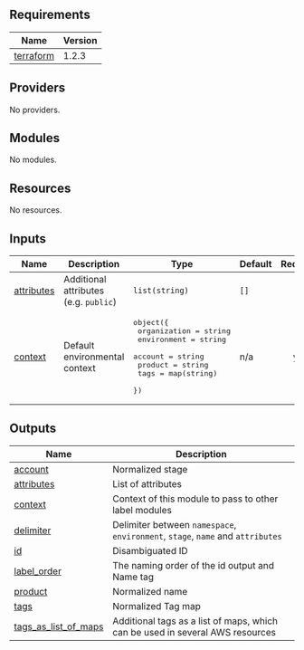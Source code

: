 <!-- prettier-ignore-start -->
<!-- markdownlint-disable -->
<!-- BEGINNING OF PRE-COMMIT-TERRAFORM DOCS HOOK -->
## Requirements

| Name | Version |
|------|---------|
| <a name="requirement_terraform"></a> [terraform](#requirement\_terraform) | 1.2.3 |

## Providers

No providers.

## Modules

No modules.

## Resources

No resources.

## Inputs

| Name | Description | Type | Default | Required |
|------|-------------|------|---------|:--------:|
| <a name="input_attributes"></a> [attributes](#input\_attributes) | Additional attributes (e.g. `public`) | `list(string)` | `[]` | no |
| <a name="input_context"></a> [context](#input\_context) | Default environmental context | <pre>object({<br>    organization = string<br>    environment  = string<br>    account      = string<br>    product      = string<br>    tags         = map(string)<br>  })</pre> | n/a | yes |

## Outputs

| Name | Description |
|------|-------------|
| <a name="output_account"></a> [account](#output\_account) | Normalized stage |
| <a name="output_attributes"></a> [attributes](#output\_attributes) | List of attributes |
| <a name="output_context"></a> [context](#output\_context) | Context of this module to pass to other label modules |
| <a name="output_delimiter"></a> [delimiter](#output\_delimiter) | Delimiter between `namespace`, `environment`, `stage`, `name` and `attributes` |
| <a name="output_id"></a> [id](#output\_id) | Disambiguated ID |
| <a name="output_label_order"></a> [label\_order](#output\_label\_order) | The naming order of the id output and Name tag |
| <a name="output_product"></a> [product](#output\_product) | Normalized name |
| <a name="output_tags"></a> [tags](#output\_tags) | Normalized Tag map |
| <a name="output_tags_as_list_of_maps"></a> [tags\_as\_list\_of\_maps](#output\_tags\_as\_list\_of\_maps) | Additional tags as a list of maps, which can be used in several AWS resources |
<!-- END OF PRE-COMMIT-TERRAFORM DOCS HOOK -->
<!-- markdownlint-disable -->
<!-- prettier-ignore-end -->
